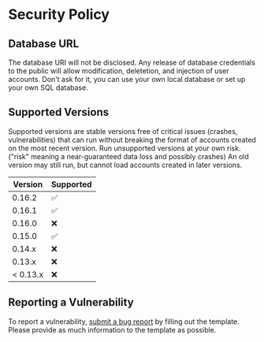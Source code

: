 # Security Policy

## Database URL

The database URI will not be disclosed. Any release of database credentials to the public will allow modification, deletetion, and injection of user accounts. Don't ask for it, you can use your own local database or set up your own SQL database.

## Supported Versions

Supported versions are stable versions free of critical issues (crashes, vulnerabilities) that can run without breaking the format of accounts created on the most recent version. Run unsupported versions at your own risk. ("risk" meaning a near-guaranteed data loss and possibly crashes) An old version may still run, but cannot load accounts created in later versions.

| Version  | Supported          |
| -------  | ------------------ |
| 0.16.2   | :white_check_mark: |
| 0.16.1   | :white_check_mark: |
| 0.16.0   | :x:                |
| 0.15.0   | :white_check_mark: |
| 0.14.x   | :x:                |
| 0.13.x   | :x:                |
| < 0.13.x | :x:                |

## Reporting a Vulnerability

To report a vulnerability, [submit a bug report](https://github.com/definitely-nobody-is-here/Mountain_Guarder/issues/new?assignees=&labels=bug&template=bug-report.md&title=BUG+-+%5BSummary+here%5D) by filling out the template. Please provide as much information to the template as possible.